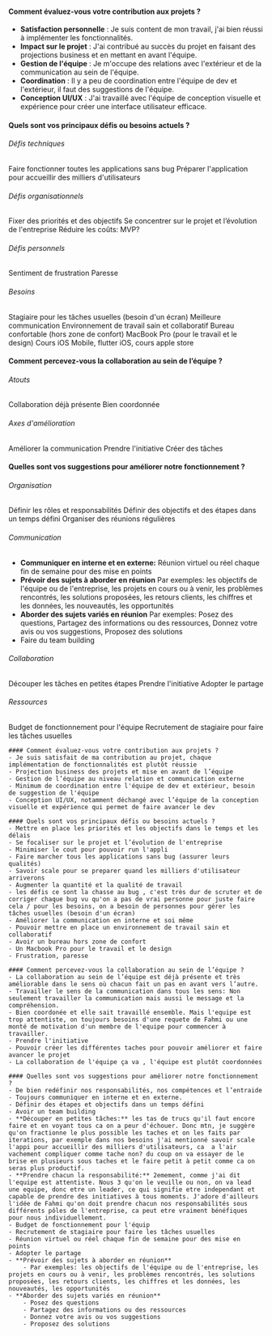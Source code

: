 #### Comment évaluez-vous votre contribution aux projets ?

- **Satisfaction personnelle** : Je suis content de mon travail, j'ai bien réussi à implémenter les fonctionnalités.
- **Impact sur le projet** : J'ai contribué au succès du projet en faisant des projections business et en mettant en avant l'équipe.
- **Gestion de l'équipe** : Je m'occupe des relations avec l'extérieur et de la communication au sein de l'équipe.
- **Coordination** : Il y a peu de coordination entre l'équipe de dev et l'extérieur, il faut des suggestions de l'équipe.
- **Conception UI/UX** : J'ai travaillé avec l'équipe de conception visuelle et expérience pour créer une interface utilisateur efficace.

#### Quels sont vos principaux défis ou besoins actuels ?

###### Défis techniques
Faire fonctionner toutes les applications sans bug
Préparer l'application pour accueillir des milliers d'utilisateurs

###### Défis organisationnels
Fixer des priorités et des objectifs
Se concentrer sur le projet et l’évolution de l'entreprise
Réduire les coûts: MVP?

###### Défis personnels
Sentiment de frustration
Paresse

###### Besoins
Stagiaire pour les tâches usuelles (besoin d'un écran)
Meilleure communication
Environnement de travail sain et collaboratif
Bureau confortable (hors zone de confort)
MacBook Pro (pour le travail et le design)
Cours iOS Mobile, flutter iOS, cours apple store

#### Comment percevez-vous la collaboration au sein de l’équipe ?
###### Atouts
Collaboration déjà présente
Bien coordonnée

###### Axes d'amélioration
Améliorer la communication
Prendre l'initiative
Créer des tâches

#### Quelles sont vos suggestions pour améliorer notre fonctionnement ?
###### Organisation
Définir les rôles et responsabilités
Définir des objectifs et des étapes dans un temps défini
Organiser des réunions régulières

###### Communication
- **Communiquer en interne et en externe:** Réunion virtuel ou réel chaque fin de semaine pour des mise en points
- **Prévoir des sujets à aborder en réunion**
Par exemples: les objectifs de l'équipe ou de l'entreprise, les projets en cours ou à venir, les problèmes rencontrés, les solutions proposées, les retours clients, les chiffres et les données, les nouveautés, les opportunités
- **Aborder des sujets variés en réunion**
Par exemples: Posez des questions, Partagez des informations ou des ressources, Donnez votre avis ou vos suggestions, Proposez des solutions
- Faire du team building

###### Collaboration
Découper les tâches en petites étapes
Prendre l'initiative
Adopter le partage

###### Ressources
Budget de fonctionnement pour l'équipe
Recrutement de stagiaire pour faire les tâches usuelles

```
#### Comment évaluez-vous votre contribution aux projets ?
- Je suis satisfait de ma contribution au projet, chaque implémentation de fonctionnalités est plutôt réussie
- Projection business des projets et mise en avant de l’équipe
- Gestion de l’équipe au niveau relation et communication externe
- Minimum de coordination entre l'équipe de dev et extérieur, besoin de suggestion de l'équipe
- Conception UI/UX, notamment déchangé avec l’équipe de la conception visuelle et expérience qui permet de faire avancer le dev 

#### Quels sont vos principaux défis ou besoins actuels ?
- Mettre en place les priorités et les objectifs dans le temps et les délais
- Se focaliser sur le projet et l’évolution de l'entreprise
- Minimiser le cout pour pouvoir run l'appli
- Faire marcher tous les applications sans bug (assurer leurs qualités)
- Savoir scale pour se preparer quand les milliers d'utilisateur arriverons
- Augmenter la quantité et la qualité de travail
- les défis ce sont la chasse au bug , c'est très dur de scruter et de corriger chaque bug vu qu'on a pas de vrai personne pour juste faire cela / pour les besoins, on a besoin de personnes pour gérer les tâches usuelles (besoin d'un écran)
- Améliorer la communication en interne et soi même
- Pouvoir mettre en place un environnement de travail sain et collaboratif
- Avoir un bureau hors zone de confort
- Un Macbook Pro pour le travail et le design
- Frustration, paresse

#### Comment percevez-vous la collaboration au sein de l’équipe ?
- La collaboration au sein de l’équipe est déjà présente et très améliorable dans le sens où chacun fait un pas en avant vers l’autre. 
- Travailler le sens de la communication dans tous les sens: Non seulement travailler la communication mais aussi le message et la compréhension.
- Bien coordonée et elle sait travaillé ensemble. Mais l'equipe est trop attentiste, on toujours besoins d'une requete de Fahmi ou une monté de motivation d'un membre de l'equipe pour commencer à travailler.
- Prendre l'initiative
- Pouvoir créer les différentes taches pour pouvoir améliorer et faire avancer le projet
- La collaboration de l'équipe ça va , l'équipe est plutôt coordonnées

#### Quelles sont vos suggestions pour améliorer notre fonctionnement ?
- De bien redéfinir nos responsabilités, nos compétences et l’entraide
- Toujours communiquer en interne et en externe.
- Définir des étapes et objectifs dans un temps défini
- Avoir un team building
- **Découper en petites tâches:** les tas de trucs qu'il faut encore faire et en voyant tous ca on a peur d'échouer. Donc mtn, je suggère qu'on fractionne le plus possible les taches et on les faits par iterations, par exemple dans nos besoins j'ai mentionné savoir scale l'appi pour accueillir des milliers d'utilisateurs, ca  a l'air vachement compliquer comme tache non? du coup on va essayer de le brise en plusieurs sous taches et le faire petit à petit comme ca on seras plus productif.
- **Prendre chacun la responsabilité:** 2emement, comme j'ai dit l'equipe est attentiste. Nous 3 qu'on le veuille ou non, on va lead une equipe, donc etre un leader, ce qui signifie etre independant et capable de prendre des initiatives à tous moments. J'adore d'ailleurs l'idée de Fahmi qu'on doit prendre chacun nos responsabilités sous différents pôles de l'entreprise, ca peut etre vraiment bénéfiques pour nous individuellement.
- Budget de fonctionnement pour l'équip
- Recrutement de stagiaire pour faire les tâches usuelles
- Réunion virtuel ou réel chaque fin de semaine pour des mise en points
- Adopter le partage
- **Prévoir des sujets à aborder en réunion**
    - Par exemples: les objectifs de l'équipe ou de l'entreprise, les projets en cours ou à venir, les problèmes rencontrés, les solutions proposées, les retours clients, les chiffres et les données, les nouveautés, les opportunités
- **Aborder des sujets variés en réunion**
    - Posez des questions
    - Partagez des informations ou des ressources
    - Donnez votre avis ou vos suggestions
    - Proposez des solutions
```

